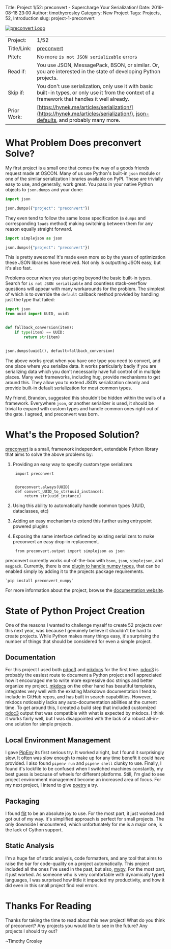 Title: Project  1/52: preconvert - Supercharge Your Serialization!
Date: 2019-08-18 23:00
Author: timothycrosley
Category: New Project
Tags: Projects, 52, Introduction
slug: project-1-preconvert

[![preconvert Logo](https://raw.githubusercontent.com/timothycrosley/preconvert/master/art/logo_large.png)](https://timothycrosley.github.io/preconvert/)

|             |                                                                                                                                                                        |
| ------------| -----------------------------------------------------------------------------------------------------------------------------------------------------------------------|
| Project:    | 1/52                                                                                                                                                                   |
| Title/Link: | [preconvert](https://timothycrosley.github.io/preconvert/)                                                                                                             |
| Pitch:      | No more `is not JSON serializable` errors                                                                                                                              |
| Read if:    | You use JSON, MessagePack, BSON, or similar. Or, you are interested in the state of developing Python projects.                                                        |
| Skip if:    | You don't use serialization, only use it with basic built-in types, or only use it from the context of a framework that handles it well already.                       |
| Prior Work: | [https://hynek.me/articles/serialization/](https://hynek.me/articles/serialization/), [json-defaults](https://pypi.org/project/json-default/), and probably many more. |

# What Problem Does preconvert Solve?

My first project is a small one that comes the way of a goods friends request made at OSCON.
Many of us use Python's built-in `json` module or one of the similar serialization libraries available on PyPI.
These are trivially easy to use, and generally, work great. You pass in your native Python objects to `json.dumps` and your done:


```python
import json

json.dumps({"project": "preconvert"})
```

They even tend to follow the same loose specification (a `dumps` and corresponding `loads` method) making switching between them
for any reason equally straight forward.

```python
import simplejson as json

json.dumps({"project": "preconvert"})
```

This is pretty awesome! It's made even more so by the years of optimization these JSON libraries have received.
Not only is outputting JSON easy, but it's also fast.

Problems occur when you start going beyond the basic built-in types.
Search for `is not JSON serializable` and countless stack-overflow questions will appear with many workarounds for the problem.
The simplest of which is to override the `default` callback method provided by handling just the type that failed:

```python
import json
from uuid import UUID, uuid1


def fallback_conversion(item):
    if type(item) == UUID:
        return str(item)


json.dumps(uuid1(), default=fallback_conversion)
```

The above works great when you have one type you need to convert, and one place where you serialize data.
It works particularly badly if you are serializing data which you don't necessarily have full control of in multiple places.
Many web frameworks, including hug, provide mechanisms to get around this. They allow you to extend JSON serialization cleanly and provide built-in default serialization for most common types.

My friend, Brandon, suggested this shouldn't be hidden within the walls of a framework. Everywhere `json`, or another serializer is used, it should be trivial
to expand with custom types and handle common ones right out of the gate. I agreed, and preconvert was born.

# What's the Proposed Solution?

[preconvert](https://timothycrosley.github.io/preconvert/) is a small, framework independent, extendable Python library that aims to solve the above problems by:

1. Providing an easy way to specify custom type serializers

        import preconvert


        @preconvert.always(UUID)
        def convert_UUID_to_str(uuid_instance):
            return str(uuid_instance)

2. Using this ability to automatically handle common types (UUID, dataclasses, etc)
3. Adding an easy mechanism to extend this further using entrypoint powered plugins
4. Exposing the same interface defined by existing serializers to make preconvert an easy drop-in replacement.

        from preconvert.output import simplejson as json

preconvert currently works out-of-the-box with `bson`, `json`, `simplejson`, and `msgpack`.
Currently, there is one [plugin to handle numpy types](https://github.com/timothycrosley/preconvert_numpy), that can be enabled simply by adding it to the projects
package requirements.

    `pip install preconvert_numpy`

For more information about the project, browse the [documentation website](https://timothycrosley.github.io/preconvert/).

# State of Python Project Creation

One of the reasons I wanted to challenge myself to create 52 projects over this next year, was because I genuinely believe it shouldn't be hard to create projects.
While Python makes many things easy, it's surprising the number of things that should be considered for even a simple project.

## Documentation
For this project I used both [pdoc3](https://pdoc3.github.io/pdoc/) and [mkdocs](https://www.mkdocs.org/) for the first time.
[pdoc3](https://pdoc3.github.io/pdoc/) is probably the easiest route to document a Python project and I appreciated how it encouraged
me to write more expressive doc strings and better organize my project.
[mkdocs](https://www.mkdocs.org/) on the other hand has beautiful templates, integrates very well with the existing Markdown documentation I tend to include in GitHub repos,
and has built in search capabilities. However, mkdocs noticeably lacks any auto-documentation abilities at the current time.
To get around this, I created a build step that included customized [pdoc3](https://pdoc3.github.io/pdoc/) output that was compatible with what is expected by mkdocs.
I think it works fairly well, but I was disappointed with the lack of a robust all-in-one solution for simple projects.

## Local Environment Management
I gave [PipEnv](https://docs.pipenv.org/en/latest/) its first serious try. It worked alright, but I found it surprisingly slow.
It often was slow enough to make up for any time benefit it could have provided. I also found `pipenv run` and `pipenv shell` clunky to use.
Finally, I found it's lockfile to be confused when I switched machines constantly, my best guess is because of wheels for different platforms. Still, I'm glad to see project environment management become an increased area of focus.
For my next project, I intend to give [poetry](https://poetry.eustace.io/) a try.

## Packaging
I found [flit](https://github.com/takluyver/flit) to be an absolute joy to use. For the most part, it just worked and got out of my way.
It's simplified approach is perfect for small projects. The only downside I encountered, which unfortunately for me is a major one, is the lack of Cython support.

## Static Analysis
I'm a huge fan of static analysis, code formatters, and any tool that aims to raise the bar for code-quality on a project automatically.
This project included all the ones I've used in the past, but also, [mypy](http://mypy-lang.org/). For the most part, it just worked.
As someone who is very comfortable with dynamically typed languages, I was surprised how little it impacted my productivity, and how it did even in this
small project find real errors.

# Thanks For Reading

Thanks for taking the time to read about this new project!
What do you think of preconvert? Any projects you would like to see in the future? Any projects I should try out?

~Timothy Crosley
